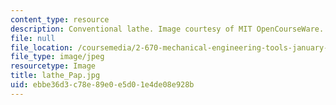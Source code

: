 ```yaml
---
content_type: resource
description: Conventional lathe. Image courtesy of MIT OpenCourseWare.
file: null
file_location: /coursemedia/2-670-mechanical-engineering-tools-january-iap-2004/ebbe36d3c78e89e0e5d01e4de08e928b_lathe_Pap.jpg
file_type: image/jpeg
resourcetype: Image
title: lathe_Pap.jpg
uid: ebbe36d3-c78e-89e0-e5d0-1e4de08e928b
---
```

